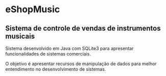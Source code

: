# eShopMusic
## Sistema de controle de vendas de instrumentos musicais

Sistema desenvolvido em Java com SQLite3 para apresentar funcionalidades de sistemas comerciais.

O objetivo é apresentar recursos de manipulação de dados para melhor entendimento no desenvolvimento de sistemas.
